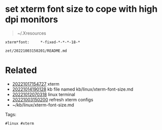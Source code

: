 # set xterm font size to cope with high dpi monitors
> ~/.Xresources
```
xterm*font:     *-fixed-*-*-*-18-*
```

` zet/20221003150201/README.md `

# Related

- [20221017154727](/zet/20221017154727/README.md) xterm
- [20221014190128](/zet/20221014190128/README.md) kb file named kb/linux/xterm-font-size.md
- [20221012070318](/zet/20221012070318/README.md) linux terminal
- [20221003150200](/zet/20221003150200/README.md) refresh xterm configs
- ~/kb/linux/xterm-font-size.md

Tags:

    #linux #xterm 
